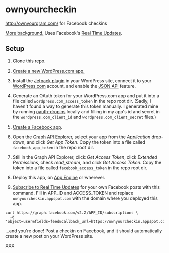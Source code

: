 # ownyourcheckin
http://ownyourgram.com/ for Facebook checkins

[More background.](https://snarfed.org/indie-checkin-flow#OwnYourCheckin)
Uses Facebook's
[Real Time Updates](https://developers.facebook.com/docs/graph-api/real-time-updates/v2.2#receiveupdates).


Setup
---

1. Clone this repo.

1. [Create a new WordPress.com app.](https://developer.wordpress.com/apps/new/)

1. Install the [Jetpack plugin](http://jetpack.me/) in your WordPress site,
connect it to your [WordPress.com](http://wordpress.com/) account, and enable
the [JSON API](http://jetpack.me/support/json-api/) feature.

1. Generate an OAuth token for your WordPress.com app and put it into a file
called `wordpress.com_access_token` in the repo root dir. (Sadly, I haven't found a way
to generate this token manually. I generated mine by running
[oauth-dropins](https://oauth-dropins.appspot.com/) locally and filling in my
app's id and secret in the `wordpress.com_client_id` and
`wordpress.com_client_secret` files.)

1. [Create a Facebook app](https://developers.facebook.com/quickstarts/?platform=web).

1. Open the
[Graph API Explorer](https://developers.facebook.com/tools/explorer/), select
your app from the _Application_ drop-down, and click _Get App Token_. Copy the
token into a file called `facebook_app_token` in the repo root dir.

1. Still in the Graph API Explorer, click _Get Access Token_, click _Extended
Permissions_, check _read\_stream_, and click _Get Access Token_. Copy the token
into a file called `facebook_access_token` in the repo root dir.

1. Deploy this app, on [App Engine](http://appengine.google.com/) or wherever.

1. [Subscribe to Real Time Updates](https://developers.facebook.com/docs/graph-api/reference/v2.2/app/subscriptions#publish)
for your own Facebook posts with this command. Fill in APP_ID and ACCESS_TOKEN and
replace `ownyourcheckin.appspot.com` with the domain where you deployed this app.

```shell
curl https://graph.facebook.com/v2.2/APP_ID/subscriptions \
  -d 'object=user&fields=feed&callback_url=https://ownyourcheckin.appspot.com/user_feed_update&verify_token=fluffernutter&access_token=ACCESS_TOKEN'
```

...and you're done! Post a checkin on Facebook, and it should automatically
create a new post on your WordPress site.

XXX

